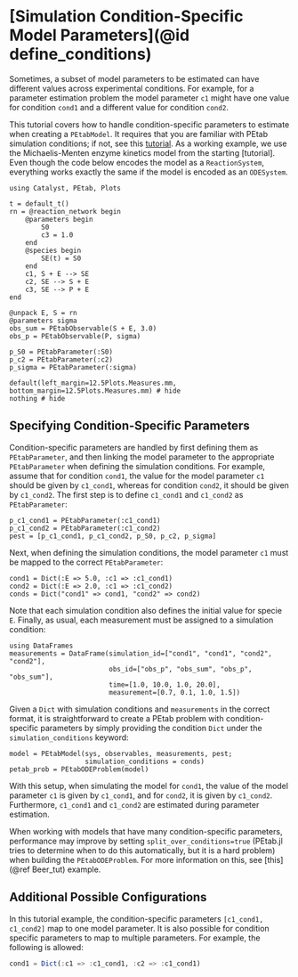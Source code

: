 # [Simulation Condition-Specific Model Parameters](@id define_conditions)

Sometimes, a subset of model parameters to be estimated can have different values across experimental conditions. For example, for a parameter estimation problem the model parameter `c1` might have one value for condition `cond1` and a different value for condition `cond2`.

This tutorial covers how to handle condition-specific parameters to estimate when creating a `PEtabModel`. It requires that you are familiar with PEtab simulation conditions; if not, see this [tutorial](add). As a working example, we use the Michaelis-Menten enzyme kinetics model from the starting [tutorial]. Even though the code below encodes the model as a `ReactionSystem`, everything works exactly the same if the model is encoded as an `ODESystem`.

```@example 1
using Catalyst, PEtab, Plots

t = default_t()
rn = @reaction_network begin
    @parameters begin
        S0
        c3 = 1.0
    end
    @species begin
        SE(t) = S0
    end
    c1, S + E --> SE
    c2, SE --> S + E
    c3, SE --> P + E
end

@unpack E, S = rn
@parameters sigma
obs_sum = PEtabObservable(S + E, 3.0)
obs_p = PEtabObservable(P, sigma)

p_S0 = PEtabParameter(:S0)
p_c2 = PEtabParameter(:c2)
p_sigma = PEtabParameter(:sigma)

default(left_margin=12.5Plots.Measures.mm, bottom_margin=12.5Plots.Measures.mm) # hide
nothing # hide
```

## Specifying Condition-Specific Parameters

Condition-specific parameters are handled by first defining them as `PEtabParameter`, and then linking the model parameter to the appropriate `PEtabParameter` when defining the simulation conditions. For example, assume that for condition `cond1`, the value for the model parameter `c1` should be given by `c1_cond1`, whereas for condition `cond2`, it should be given by `c1_cond2`. The first step is to define `c1_cond1` and `c1_cond2` as `PEtabParameter`:

```@example 1
p_c1_cond1 = PEtabParameter(:c1_cond1)
p_c1_cond2 = PEtabParameter(:c1_cond2)
pest = [p_c1_cond1, p_c1_cond2, p_S0, p_c2, p_sigma]
```

Next, when defining the simulation conditions, the model parameter `c1` must be mapped to the correct `PEtabParameter`:

```@example 1
cond1 = Dict(:E => 5.0, :c1 => :c1_cond1)
cond2 = Dict(:E => 2.0, :c1 => :c1_cond2)
conds = Dict("cond1" => cond1, "cond2" => cond2)
```

Note that each simulation condition also defines the initial value for specie `E`. Finally, as usual, each measurement must be assigned to a simulation condition:

```@example 1; ansicolor=false
using DataFrames
measurements = DataFrame(simulation_id=["cond1", "cond1", "cond2", "cond2"],
                         obs_id=["obs_p", "obs_sum", "obs_p", "obs_sum"],
                         time=[1.0, 10.0, 1.0, 20.0],
                         measurement=[0.7, 0.1, 1.0, 1.5])
```

Given a `Dict` with simulation conditions and `measurements` in the correct format, it is straightforward to create a PEtab problem with condition-specific parameters by simply providing the condition `Dict` under the `simulation_conditions` keyword:

```@example 1; ansicolor=false
model = PEtabModel(sys, observables, measurements, pest;
                   simulation_conditions = conds)
petab_prob = PEtabODEProblem(model)
```

With this setup, when simulating the model for `cond1`, the value of the model parameter `c1` is given by `c1_cond1`, and for `cond2`, it is given by `c1_cond2`. Furthermore, `c1_cond1` and `c1_cond2` are estimated during parameter estimation.

When working with models that have many condition-specific parameters, performance may improve by setting `split_over_conditions=true` (PEtab.jl tries to determine when to do this automatically, but it is a hard problem) when building the `PEtabODEProblem`. For more information on this, see [this](@ref Beer_tut) example.

## Additional Possible Configurations

In this tutorial example, the condition-specific parameters `[c1_cond1, c1_cond2]` map to one model parameter. It is also possible for condition specific parameters to map to multiple parameters. For example, the following is allowed:

```julia
cond1 = Dict(:c1 => :c1_cond1, :c2 => :c1_cond1)
```
